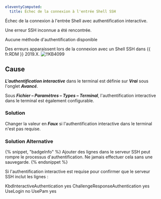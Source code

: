 ```yaml
eleventyComputed:
  title: Échec de la connexion à l'entrée Shell SSH
```
Échec de la connexion à l'entrée Shell avec authentification interactive.

Une erreur SSH inconnue a été rencontrée.

Aucune méthode d'authentification disponible

Des erreurs apparaissent lors de la connexion avec un Shell SSH dans {{ fr.RDM }} 2019.X.
![!!KB4099](https://cdnweb.devolutions.net/docs/docs_en_kb_KB4099.png)
## Cause
***L'authentification interactive*** dans le terminal est définie sur ***Vrai*** sous l'onglet ***Avancé***.

Sous ***Fichier – Paramètres – Types – Terminal***, l'authentification interactive dans le terminal est également configurable.
### Solution
Changer la valeur en ***Faux*** si l'authentification interactive dans le terminal n'est pas requise.
### Solution Alternative
{% snippet, "badgeInfo" %}
Ajouter des lignes dans le serveur SSH peut rompre le processus d'authentification. Ne jamais effectuer cela sans une sauvegarde.
{% endsnippet %}

Si l'authentification interactive est requise pour confirmer que le serveur SSH inclut les lignes :

KbdInteractiveAuthentication yes
ChallengeResponseAuthentication yes
UseLogin no
UsePam yes
